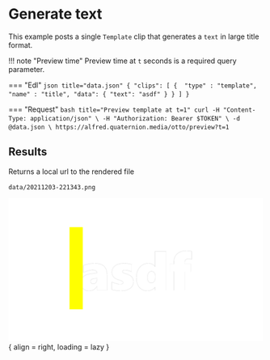 # Generate text

This example posts a single `Template` clip that generates a `text` in large title format.

!!! note "Preview time"
    Preview time at `t` seconds is a required query parameter.

=== "Edl"
    ``` json title="data.json"
    {
      "clips": [
        { 
          "type" : "template",
          "name" : "title",
          "data": {
            "text": "asdf"
          }
        }
      ]
    }
    ```

=== "Request"
    ``` bash title="Preview template at t=1"
    curl -H "Content-Type: application/json" \
      -H "Authorization: Bearer $TOKEN" \
      -d @data.json \
      https://alfred.quaternion.media/otto/preview?t=1
    ```

## Results

Returns a local url to the rendered file

```
data/20211203-221343.png
```
![Otto Template Preview](../../assets/20211203-221343.png){ align = right, loading = lazy }
